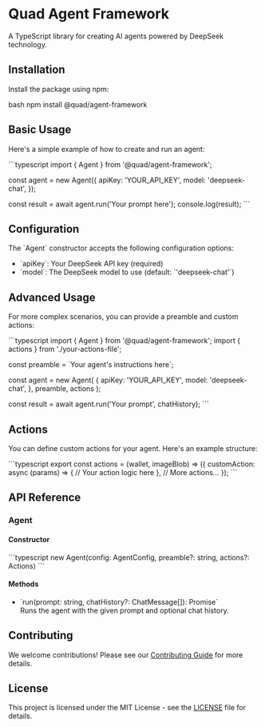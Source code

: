 # Quad Agent Framework

A TypeScript library for creating AI agents powered by DeepSeek technology.

## Installation

Install the package using npm:

bash
npm install @quad/agent-framework


## Basic Usage

Here's a simple example of how to create and run an agent:

\`\`\`typescript
import { Agent } from '@quad/agent-framework';

const agent = new Agent({
  apiKey: 'YOUR_API_KEY',
  model: 'deepseek-chat',
});

const result = await agent.run('Your prompt here');
console.log(result);
\`\`\`

## Configuration

The \`Agent\` constructor accepts the following configuration options:

- \`apiKey\`: Your DeepSeek API key (required)
- \`model\`: The DeepSeek model to use (default: \`'deepseek-chat'\`)

## Advanced Usage

For more complex scenarios, you can provide a preamble and custom actions:

\`\`\`typescript
import { Agent } from '@quad/agent-framework';
import { actions } from './your-actions-file';

const preamble = \`Your agent's instructions here\`;

const agent = new Agent(
  {
    apiKey: 'YOUR_API_KEY',
    model: 'deepseek-chat',
  },
  preamble,
  actions
);

const result = await agent.run('Your prompt', chatHistory);
\`\`\`

## Actions

You can define custom actions for your agent. Here's an example structure:

\`\`\`typescript
export const actions = (wallet, imageBlob) => ({
  customAction: async (params) => {
    // Your action logic here
  },
  // More actions...
});
\`\`\`

## API Reference

### Agent

#### Constructor

\`\`\`typescript
new Agent(config: AgentConfig, preamble?: string, actions?: Actions)
\`\`\`

#### Methods

- \`run(prompt: string, chatHistory?: ChatMessage[]): Promise<string>\`  
  Runs the agent with the given prompt and optional chat history.

## Contributing

We welcome contributions! Please see our [Contributing Guide](CONTRIBUTING.md) for more details.

## License

This project is licensed under the MIT License - see the [LICENSE](LICENSE) file for details.
